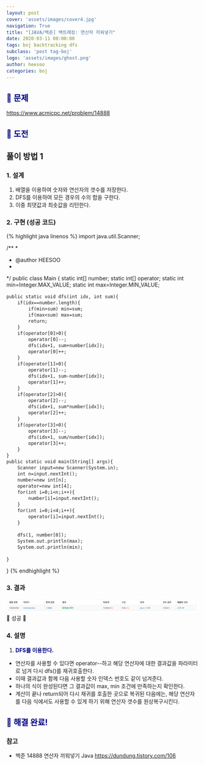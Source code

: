```yaml
---
layout: post
cover: 'assets/images/cover4.jpg'
navigation: True
title: "[JAVA/백준] 백트래킹: 연산자 끼워넣기"
date: 2020-03-11 00:00:00
tags: boj backtracking dfs
subclass: 'post tag-boj'
logo: 'assets/images/ghost.png'
author: heesoo
categories: boj
---
```

## <span style="color:navy">👀 문제</span>
<https://www.acmicpc.net/problem/14888>

## <span style="color:navy">👊 도전</span>

## 풀이 방법 1

### 1. 설계
1. 배열을 이용하여 숫자와 연산자의 갯수를 저장한다.
2. DFS를 이용하여 모든 경우의 수의 합을 구한다.
3. 이중 최댓값과 최솟값을 리턴한다.

### 2. 구현 (성공 코드)
{% highlight java linenos %}
import java.util.Scanner;

/**
 * 
 * @author HEESOO
 *
 */
public class Main {
	static int[] number;
	static int[] operator;
	static int min=Integer.MAX_VALUE;
	static int max=Integer.MIN_VALUE;
	
	public static void dfs(int idx, int sum){
		if(idx==number.length){
			if(min>sum) min=sum;
			if(max<sum) max=sum;
			return;
		}
		if(operator[0]>0){
			operator[0]--;
			dfs(idx+1, sum+number[idx]);
			operator[0]++;
		}
		if(operator[1]>0){
			operator[1]--;
			dfs(idx+1, sum-number[idx]);
			operator[1]++;
		}
		if(operator[2]>0){
			operator[2]--;
			dfs(idx+1, sum*number[idx]);
			operator[2]++;
		}
		if(operator[3]>0){
			operator[3]--;
			dfs(idx+1, sum/number[idx]);
			operator[3]++;
		}
	}
	public static void main(String[] args){
		Scanner input=new Scanner(System.in);
		int n=input.nextInt();
		number=new int[n];
		operator=new int[4];
		for(int i=0;i<n;i++){
			number[i]=input.nextInt();
		}
		for(int i=0;i<4;i++){
			operator[i]=input.nextInt();
		}
		
		dfs(1, number[0]);
		System.out.println(max);
		System.out.println(min);
		
	}
}
 {% endhighlight %}

### 3. 결과
![실행결과](./assets/images/200311_1.PNG)
🤟 성공 🤟

### 4. 설명
1. **<span style="color:navy">DFS를 이용한다.</span>**
- 연산자를 사용할 수 있다면 operator--하고 해당 연산자에 대한 결과값을 파라미터로 넘겨 다시 dfs()를 재귀호출한다.
- 이때 결과값과 함께 다음 사용할 숫자 인덱스 번호도 같이 넘겨준다.
- 하나의 식이 완성된다면 그 결과값이 max, min 조건에 만족하는지 확인한다.
- 계산이 끝나 return되어 다시 재귀를 호출한 곳으로 복귀된 다음에는, 해당 연산자를 다음 식에서도 사용할 수 있게 하기 위해 연산자 갯수를 원상복구시킨다.

## <span style="color:navy">👏 해결 완료!</span>

### 참고
- 백준 14888 연산자 끼워넣기 Java <https://dundung.tistory.com/106>
